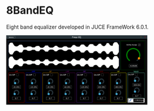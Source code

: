 
# 8BandEQ

Eight band equalizer developed in JUCE FrameWork 6.0.1.

<img src="https://raw.githubusercontent.com/SebastianCarvalhoSalazar/8BandEQ/master/Assets/Freqz-EQ.PNG" width="75%"></img>
